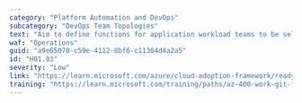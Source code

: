 ```yaml
---
category: "Platform Automation and DevOps"
subcategory: "DevOps Team Topologies"
text: "Aim to define functions for application workload teams to be self-sufficient and not require DevOps Platform Team support. Achieve this through the use of custom RBAC role."
waf: "Operations"
guid: "a9e65070-c59e-4112-8bf6-c11364d4a2a5"
id: "H01.03"
severity: "Low"
link: "https://learn.microsoft.com/azure/cloud-adoption-framework/ready/considerations/devops-teams-topologies#design-recommendations"
training: "https://learn.microsoft.com/training/paths/az-400-work-git-for-enterprise-devops/"
---
```

